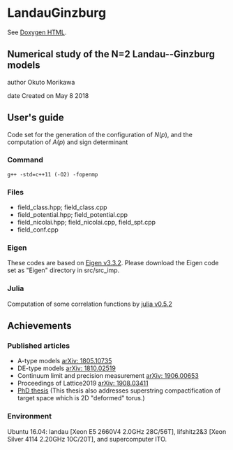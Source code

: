 # LandauGinzburg

See [Doxygen HTML](https://o-morikawa.github.io/LandauGinzburg/src/html/index.html).

## Numerical study of the N=2 Landau--Ginzburg models

author Okuto Morikawa

date   Created on May 8 2018

## User's guide
Code set for the generation of the configuration of $N(p)$, and the computation of $A(p)$ and sign determinant

### Command
```g++ -std=c++11 (-O2) -fopenmp```

### Files
- field_class.hpp; field_class.cpp
- field_potential.hpp; field_potential.cpp
- field_nicolai.hpp; field_nicolai.cpp, field_spt.cpp
- field_conf.cpp

### Eigen
These codes are based on [Eigen v3.3.2](http://eigen.tuxfamily.org/).
Please download the Eigen code set as "Eigen" directory in src/src_imp.

### Julia
Computation of some correlation functions by [julia v0.5.2](https://julialang.org/)

## Achievements

### Published articles
- A-type models [arXiv: 1805.10735](https://arxiv.org/abs/1805.10735)
- DE-type models [arXiv: 1810.02519](https://arxiv.org/abs/1810.02519)
- Continuum limit and precision measurement [arXiv: 1906.00653](https://arxiv.org/abs/1906.00653)
- Proceedings of Lattice2019 [arXiv: 1908.03411](https://arxiv.org/abs/1908.03411)
- [PhD thesis](http://hdl.handle.net/2324/4474929) (This thesis also addresses superstring compactification of target space which is 2D "deformed" torus.)

### Environment
Ubuntu 16.04: landau [Xeon E5 2660V4 2.0GHz 28C/56T], lifshitz2\&3 [Xeon Silver 4114 2.20GHz 10C/20T], and supercomputer ITO.
